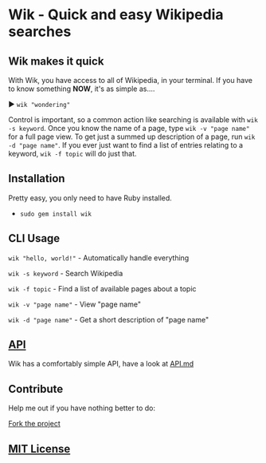 # Wik - Quick and easy Wikipedia searches

## Wik makes it quick

With Wik, you have access to all of Wikipedia, in your terminal.
If you have to know something **NOW**, it's as simple as....

 ▶ `wik "wondering"`

Control is important, so a common action like searching is available with `wik -s keyword`.
Once you know the name of a page, type `wik -v "page name"` for a full page view.
To get just a summed up description of a page, run `wik -d "page name"`.
If you ever just want to find a list of entries relating to a keyword, `wik -f topic` will do just that.

## Installation

Pretty easy, you only need to have Ruby installed.

+ `sudo gem install wik`

## CLI Usage

`wik "hello, world!"` - Automatically handle everything

`wik -s keyword` - Search Wikipedia

`wik -f topic` - Find a list of available pages about a topic

`wik -v "page name"` - View "page name"

`wik -d "page name"` - Get a short description of "page name"

## [API](https://github.com/wlib/wik/blob/master/API.md)

Wik has a comfortably simple API, have a look at [API.md](https://github.com/wlib/wik/blob/master/API.md)

## Contribute

Help me out if you have nothing better to do:

[Fork the project](https://github.com/wlib/wik/fork)

## [MIT License](https://github.com/wlib/wik/blob/master/LICENSE)